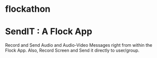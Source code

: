 # flockathon
# SendIT : A Flock App 
Record and Send Audio and Audio-Video Messages right from within the Flock App. Also, Record Screen and Send it directly to user/group.
